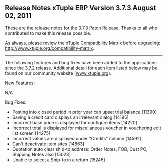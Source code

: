 Release Notes
xTuple ERP
Version 3.7.3
August 02, 2011
----------------------------------

These are the release notes for the 3.7.3 Patch Release. Thanks
to all who contributed to make this release possible.

As always, please review the xTuple Compatibility Matrix before
upgrading: http://www.xtuple.org/compatibility-matrix.

----------------------------------

The following features and bug fixes have been added to the
applications since the 3.7.2 release. Additional detail for
each item listed below may be found on our community
website (www.xtuple.org).

New Features:

N/A

Bug Fixes:

* Posting into closed period in prior year can upset trial
balance [11390]
* Saving a credit card displays an irrelevant dialog	[14195]
* Incorrect base price is displayed for configure items
[14220]
* Incorrect total is displayed for miscellaneous voucher in
vouchering edit list screen [14275]
* Incorrect values are displayed under "Credits" column
[14592]
* Can't deactivate item sites [14863]
* Quotation auto clear ship-to address: Order Notes, FOB,
Cust PO, Shipping Notes also [15023]
* Unable to select a Ship-to in a return [15245]